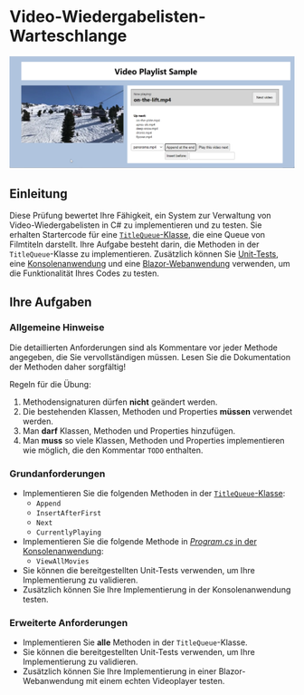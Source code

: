 # Video-Wiedergabelisten-Warteschlange

![Screenshot](./screenshot.png)

## Einleitung

Diese Prüfung bewertet Ihre Fähigkeit, ein System zur Verwaltung von Video-Wiedergabelisten in C# zu implementieren und zu testen. Sie erhalten Startercode für eine [`TitleQueue`-Klasse](./template/VideoPlaylist.Logic/TitleQueue.cs), die eine Queue von Filmtiteln darstellt. Ihre Aufgabe besteht darin, die Methoden in der `TitleQueue`-Klasse zu implementieren. Zusätzlich können Sie [Unit-Tests](./template/VideoPlaylist.Tests/), eine [Konsolenanwendung](./template/VideoPlaylist.ConsoleApp/) und eine [Blazor-Webanwendung](./template/VideoPlaylist.Web/) verwenden, um die Funktionalität Ihres Codes zu testen.

## Ihre Aufgaben

### Allgemeine Hinweise

Die detaillierten Anforderungen sind als Kommentare vor jeder Methode angegeben, die Sie vervollständigen müssen. Lesen Sie die Dokumentation der Methoden daher sorgfältig!

Regeln für die Übung:

1. Methodensignaturen dürfen **nicht** geändert werden.
2. Die bestehenden Klassen, Methoden und Properties **müssen** verwendet werden.
3. Man **darf** Klassen, Methoden und Properties hinzufügen.
4. Man **muss** so viele Klassen, Methoden und Properties implementieren wie möglich, die den Kommentar `TODO` enthalten.

### Grundanforderungen

- Implementieren Sie die folgenden Methoden in der [`TitleQueue`-Klasse](./template/VideoPlaylist.Logic/TitleQueue.cs):
  - `Append`
  - `InsertAfterFirst`
  - `Next`
  - `CurrentlyPlaying`
- Implementieren Sie die folgende Methode in [*Program.cs* in der Konsolenanwendung](./template/VideoPlaylist.ConsoleApp/Program.cs):
  - `ViewAllMovies`
- Sie können die bereitgestellten Unit-Tests verwenden, um Ihre Implementierung zu validieren.
- Zusätzlich können Sie Ihre Implementierung in der Konsolenanwendung testen.

### Erweiterte Anforderungen

- Implementieren Sie **alle** Methoden in der `TitleQueue`-Klasse.
- Sie können die bereitgestellten Unit-Tests verwenden, um Ihre Implementierung zu validieren.
- Zusätzlich können Sie Ihre Implementierung in einer Blazor-Webanwendung mit einem echten Videoplayer testen.
